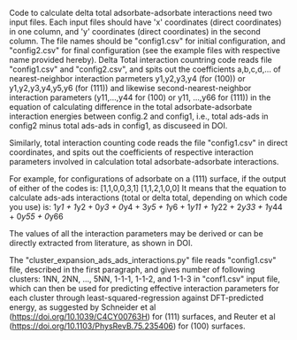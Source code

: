Code to calculate delta total adsorbate-adsorbate interactions need two input files. Each input files should have 'x' coordinates (direct coordinates) in one column, and 'y' coordinates (direct coordinates) in the second column. The file names should be "config1.csv" for initial configuration, and "config2.csv" for final configuration (see the example files with respective name provided hereby). Delta Total interaction countring code reads file "config1.csv" and "config2.csv", and spits out the coefficients a,b,c,d,... of nearest-neighbor interaction parmeters y1,y2,y3,y4 (for (100)) or y1,y2,y3,y4,y5,y6 (for (111)) and likewise second-nearest-neighbor interaction parameters (y11,...,y44 for (100) or y11, ...,y66 for (111)) in the equation of calculating difference in the total adsorbate-adsorbate interaction energies between config.2 and config1, i.e., total ads-ads in config2 minus total ads-ads in config1, as discuseed in DOI. 

Similarly, total interaction counting code reads the file "config1.csv" in direct coordinates, and spits out the coefficients of respective interaction parameters involved in calculation total adsorbate-adsorbate interactions. 

For example, for configurations of adsorbate on a (111) surface, if the output of either of the codes is: [1,1,0,0,3,1]
                                                                                                          [1,1,2,1,0,0]
It means that the equation to calculate ads-ads interactions (total or delta total, depending on which code you use) is: 1*y1 + 1*y2 + 0*y3 + 0*y4 + 3*y5 + 1*y6 + 1*y11 + 1*y22 + 2*y33 + 1*y44 + 0*y55 + 0*y66

The values of all the interaction parameters may be derived or can be directly extracted from literature, as shown in DOI.

The "cluster_expansion_ads_ads_interactions.py" file reads "config1.csv" file, described in the first paragraph, and gives number of following clusters: 1NN, 2NN, ..., 5NN, 1-1-1, 1-1-2, and 1-1-3 in "conf1.csv" input file, which can then be used for predicting effective interaction parameters for each cluster through least-squared-regression against DFT-predicted energy, as suggested by Schneider et al (https://doi.org/10.1039/C4CY00763H) for (111) surfaces, and Reuter et al (https://doi.org/10.1103/PhysRevB.75.235406) for (100) surfaces.
